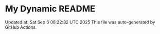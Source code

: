 # My Dynamic README
Updated at: Sat Sep  6 08:22:32 UTC 2025
This file was auto-generated by GitHub Actions.
